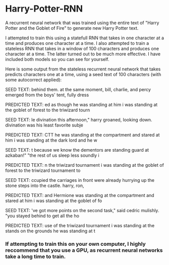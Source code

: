 # Harry-Potter-RNN
A recurrent neural network that was trained using the entire text of "Harry Potter and the Goblet of Fire" to generate new Harry Potter text.

I attempted to train this using a statefull RNN that takes in one character at a time and produces one character at a time. I also attempted to train a stateless RNN that takes in a window of 100 characters and produces one character at a time. The latter turned out to be much more effective. I have included both models so you can see for yourself.

Here is some output from the stateless recurrent neural network that takes predicts characters one at a time, using a seed text of 100 characters (with some autocorrect applied):

SEED TEXT:
 behind them.  at the same moment, bill, charlie, and percy emerged from the boys' tent, fully dress


PREDICTED TEXT:
ed as though he was standing at him i was standing at the goblet of forest to the triwizard tourn



SEED TEXT:
le divination this afternoon," harry groaned, looking down.  divination was his least favorite subje


PREDICTED TEXT:
CTT he was standing at the compartment and stared at him i was standing at the dark lord and he w



SEED TEXT:
t because we know the dementors are standing guard at azkaban!"
"the rest of us sleep less soundly i


PREDICTED TEXT:
n the triwizard tournament i was standing at the goblet of forest to the triwizard tournament to



SEED TEXT:
ccupied the carriages in front were already hurrying up the stone steps into the castle. harry, ron,


PREDICTED TEXT:
and Hermione was standing at the compartment and stared at him i was standing at the goblet of fo



SEED TEXT:
've got more points on the second task," said cedric mulishly.  "you stayed behind to get all the ho


PREDICTED TEXT:
use of the triwizard tournament i was standing at the stands on the grounds he was standing at t

### If attempting to train this on your own computer, I highly reccommend that you use a GPU, as recurrent neural networks take a long time to train. 

